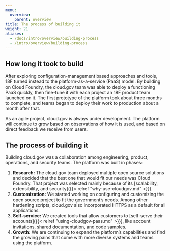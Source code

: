 ```yaml
---
menu:
  overview:
    parent: overview
title: The process of building it
weight: 21
aliases:
  - /docs/intro/overview/building-process
  - /intro/overview/building-process
---
```


## How long it took to build

After exploring configuration-management based approaches and tools, 18F turned instead to the platform-as-a-service (PaaS) model. By building on Cloud Foundry, the cloud.gov team was able to deploy a functioning PaaS quickly, then fine-tune it with each project an 18F product team launched on it. The first prototype of the platform took about three months to complete, and teams began to deploy their work to production about a month after that.

As an agile project, cloud.gov is always under development. The platform will continue to grow based on observations of how it is used, and based on direct feedback we receive from users.

## The process of building it

Building cloud.gov was a collaboration among engineering, product, operations, and security teams. The platform was built in phases:

1. **Research:** The cloud.gov team deployed multiple open source solutions and decided that the best one that would fit our needs was Cloud Foundry. That project was selected mainly because of its [scalability, extensibility, and security]({{< relref "why-use-cloudgov.md" >}}).
1. **Customization:** We started working on configuring and customizing the open source project to fit the government’s needs. Among other hardening scripts, cloud.gov also incorporated HTTPS as a default for all applications.
1. **Self-service:** We created tools that allow customers to [self-serve their accounts]({{< relref "using-cloudgov-paas.md" >}}), like account invitations, shared documentation, and code samples.
1. **Growth:** We are continuing to expand the platform’s capabilities and find the growing pains that come with more diverse systems and teams using the platform.
